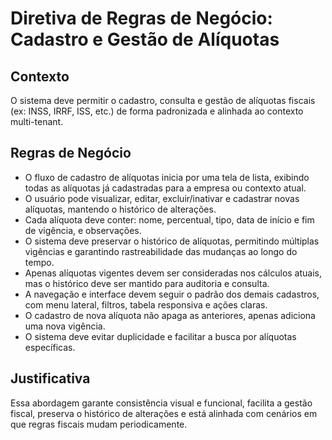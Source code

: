 # Diretiva de Regras de Negócio: Cadastro e Gestão de Alíquotas

## Contexto
O sistema deve permitir o cadastro, consulta e gestão de alíquotas fiscais (ex: INSS, IRRF, ISS, etc.) de forma padronizada e alinhada ao contexto multi-tenant.

## Regras de Negócio
- O fluxo de cadastro de alíquotas inicia por uma tela de lista, exibindo todas as alíquotas já cadastradas para a empresa ou contexto atual.
- O usuário pode visualizar, editar, excluir/inativar e cadastrar novas alíquotas, mantendo o histórico de alterações.
- Cada alíquota deve conter: nome, percentual, tipo, data de início e fim de vigência, e observações.
- O sistema deve preservar o histórico de alíquotas, permitindo múltiplas vigências e garantindo rastreabilidade das mudanças ao longo do tempo.
- Apenas alíquotas vigentes devem ser consideradas nos cálculos atuais, mas o histórico deve ser mantido para auditoria e consulta.
- A navegação e interface devem seguir o padrão dos demais cadastros, com menu lateral, filtros, tabela responsiva e ações claras.
- O cadastro de nova alíquota não apaga as anteriores, apenas adiciona uma nova vigência.
- O sistema deve evitar duplicidade e facilitar a busca por alíquotas específicas.

## Justificativa
Essa abordagem garante consistência visual e funcional, facilita a gestão fiscal, preserva o histórico de alterações e está alinhada com cenários em que regras fiscais mudam periodicamente.
